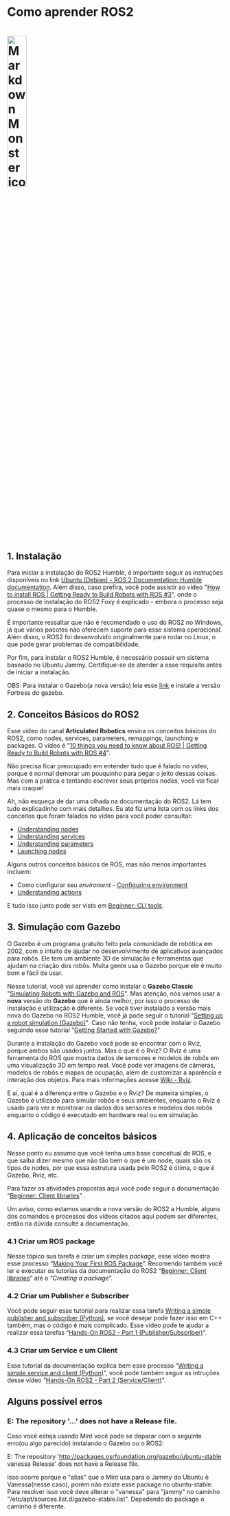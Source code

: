 <h1>Como aprender ROS2<h1>
<img src="https://github.com/ros-infrastructure/artwork/blob/master/distributions/humble/HumbleHawksbill.png"
     alt="Markdown Monster icon"
     width="30%"
     height="30%"/>

<h2>1. Instalação</h2>


Para iniciar a instalação do ROS2 Humble, é importante seguir as instruções disponíveis no link [Ubuntu (Debian) - ROS 2 Documentation: Humble documentation](https://docs.ros.org/en/humble/Installation/Ubuntu-Install-Debians.html). Além disso, caso prefira, você pode assistir ao vídeo "[How to install ROS | Getting Ready to Build Robots with ROS #3](https://www.youtube.com/watch?v=uWzOk0nkTcI&list=PLunhqkrRNRhYYCaSTVP-qJnyUPkTxJnBt&index=3)", onde o processo de instalação do ROS2 Foxy é explicado - embora o processo seja quase o mesmo para o Humble.

É importante ressaltar que não é recomendado o uso do ROS2 no Windows, já que vários pacotes não oferecem suporte para esse sistema operacional. Além disso, o ROS2 foi desenvolvido originalmente para rodar no Linux, o que pode gerar problemas de compatibilidade.

Por fim, para instalar o ROS2 Humble, é necessário possuir um sistema baseado no Ubuntu Jammy. Certifique-se de atender a esse requisito antes de iniciar a instalação.
     
 

OBS: Para instalar o Gazebo(a nova versão) leia esse [link](https://gazebosim.org/docs/latest/ros_installation) e instale a versão Fortress do gazebo.
     
<h2>2. Conceitos Básicos do ROS2</h2>


Esse vídeo do canal **Articulated Robotics** ensina os conceitos básicos do ROS2, como nodes, services, parameters, remappings, launching e packages. O vídeo é "[10 things you need to know about ROS! | Getting Ready to Build Robots with ROS #4](https://www.youtube.com/watch?v=KAASuA3_4eg&list=PLunhqkrRNRhYYCaSTVP-qJnyUPkTxJnBt&index=4)".

Não precisa ficar preocupado em entender tudo que é falado no vídeo, porque é normal demorar um pouquinho para pegar o jeito dessas coisas. Mas com a prática e tentando escrever seus próprios nodes, você vai ficar mais craque!

Ah, não esqueça de dar uma olhada na documentação do ROS2. Lá tem tudo explicadinho com mais detalhes. Eu até fiz uma lista com os links dos conceitos que foram falados no vídeo para você poder consultar:



* [Understanding nodes](https://docs.ros.org/en/humble/Tutorials/Beginner-CLI-Tools/Understanding-ROS2-Nodes/Understanding-ROS2-Nodes.html)
* [Understanding services](https://docs.ros.org/en/humble/Tutorials/Beginner-CLI-Tools/Understanding-ROS2-Services/Understanding-ROS2-Services.html)
* [Understanding parameters](https://docs.ros.org/en/humble/Tutorials/Beginner-CLI-Tools/Understanding-ROS2-Parameters/Understanding-ROS2-Parameters.html)
* [Launching nodes](https://docs.ros.org/en/humble/Tutorials/Beginner-CLI-Tools/Launching-Multiple-Nodes/Launching-Multiple-Nodes.html)

Alguns outros conceitos básicos de ROS, mas não menos importantes incluem:



* Como configurar seu _enviroment_ - [Configuring environment](https://docs.ros.org/en/humble/Tutorials/Beginner-CLI-Tools/Configuring-ROS2-Environment.html)
* [Understanding actions](https://docs.ros.org/en/humble/Tutorials/Beginner-CLI-Tools/Understanding-ROS2-Actions/Understanding-ROS2-Actions.html#)

E tudo isso junto pode ser visto em [Beginner: CLI tools](https://docs.ros.org/en/humble/Tutorials/Beginner-CLI-Tools.html).

<h2>3. Simulação com Gazebo</h2>


O Gazebo é um programa gratuito feito pela comunidade de robótica em 2002, com o intuito de ajudar no desenvolvimento de aplicativos avançados para robôs. Ele tem um ambiente 3D de simulação e ferramentas que ajudam na criação dos robôs. Muita gente usa o Gazebo porque ele é muito bom e fácil de usar.

Nesse tutorial, você vai aprender como instalar o **Gazebo Classic** "[Simulating Robots with Gazebo and ROS](https://www.youtube.com/watch?v=laWn7_cj434&list=PLunhqkrRNRhYYCaSTVP-qJnyUPkTxJnBt&index=9)". Mas atenção, nós vamos usar a **nova** versão do **Gazebo** que é ainda melhor, por isso o processo de instalação e utilização é diferente. Se você tiver instalado a versão mais nova do Gazebo no ROS2 Humble, você já pode seguir o tutorial "[Setting up a robot simulation (Gazebo)](https://docs.ros.org/en/humble/Tutorials/Advanced/Simulators/Gazebo.html)". Caso não tenha, você pode instalar o Gazebo seguindo esse tutorial “[Getting Started with Gazebo?](https://gazebosim.org/docs)”

Durante a instalação do Gazebo você pode se encontrar com o Rviz, porque ambos são usados juntos. Mas o que é o Rviz? O Rviz é uma ferramenta do ROS que mostra dados de sensores e modelos de robôs em uma visualização 3D em tempo real. Você pode ver imagens de câmeras, modelos de robôs e mapas de ocupação, além de customizar a aparência e interação dos objetos. Para mais informações acesse [Wiki - Rviz](http://wiki.ros.org/rviz).

E aí, qual é a diferença entre o Gazebo e o Rviz? De maneira simples, o Gazebo é utilizado para simular robôs e seus ambientes, enquanto o Rviz é usado para ver e monitorar os dados dos sensores e modelos dos robôs enquanto o código é executado em hardware real ou em simulação.

<h2>4. Aplicação de conceitos básicos</h2>


Nesse ponto eu assumo que você tenha uma base conceitual de ROS, e que saiba dizer mesmo que não tão bem o que é um node, quais são os tipos de nodes, por que essa estrutura usada pelo ROS2 é ótima, o que é Gazebo, Rviz, etc.

Para fazer as atividades propostas aqui você pode seguir a documentação “[Beginner: Client libraries](https://docs.ros.org/en/humble/Tutorials/Beginner-Client-Libraries.html)” .

Um aviso, como estamos usando a nova versão do ROS2 a Humble, alguns dos comandos e processos dos vídeos citados aqui podem ser diferentes, então na dúvida consulte a documentação.

<h3>4.1 Criar um ROS package</h3>


Nesse tópico sua tarefa é criar um simples _package_,  esse vídeo mostra esse processo “[Making Your First ROS Package](https://www.youtube.com/watch?v=Y_SyQXTL2XU&list=PLunhqkrRNRhYYCaSTVP-qJnyUPkTxJnBt&index=6)”. Recomendo também você ler e executar os tutorias da documentação do ROS2 “[Beginner: Client libraries](https://docs.ros.org/en/humble/Tutorials/Beginner-Client-Libraries.html)” até o “_Creating a package_”.

<h3>4.2 Criar um Publisher e Subscriber</h3>


Você pode seguir esse tutorial para realizar essa tarefa [Writing a simple publisher and subscriber (Python)](https://docs.ros.org/en/humble/Tutorials/Beginner-Client-Libraries/Writing-A-Simple-Py-Publisher-And-Subscriber.html#), se você desejar pode fazer isso em C++ também, mas o código é mais complicado. Esse vídeo pode te ajudar a realizar essa tarefas “[Hands-On ROS2 - Part 1 (Publisher/Subscriber)](https://www.youtube.com/watch?v=8407qTyBRe0)”.

<h3>4.3 Criar um Service e um Client</h3>


Esse tutorial da documentação explica bem esse processo “[Writing a simple service and client (Python)](https://docs.ros.org/en/humble/Tutorials/Beginner-Client-Libraries/Writing-A-Simple-Py-Service-And-Client.html)”, você pode também seguir as intruções desse vídeo “[Hands-On ROS2 - Part 2 (Service/Client)](https://www.youtube.com/watch?v=RJFoM-vnDJo)”.

## Alguns possível erros
### E: The repository '...' does not have a Release file.

Caso você esteja usando Mint você pode se deparar com o seguinte erro(ou algo parecido) instalando o Gazebo ou o ROS2:

E: The repository 'http://packages.osrfoundation.org/gazebo/ubuntu-stable vanessa Release' does not have a Release file.

Isso ocorre porque o "alias" que o Mint usa para o Jammy do Ubuntu é Vanessa(nesse caso), porém não existe esse package no ubuntu-stable. Para resolver isso você deve alterar o "vanessa" para "jammy" no caminho "/etc/apt/sources.list.d/gazebo-stable.list". Depedendo do package o caminho é diferente.




